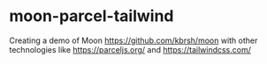 # moon-parcel-tailwind

Creating a demo of Moon https://github.com/kbrsh/moon with other technologies like https://parceljs.org/ and https://tailwindcss.com/
